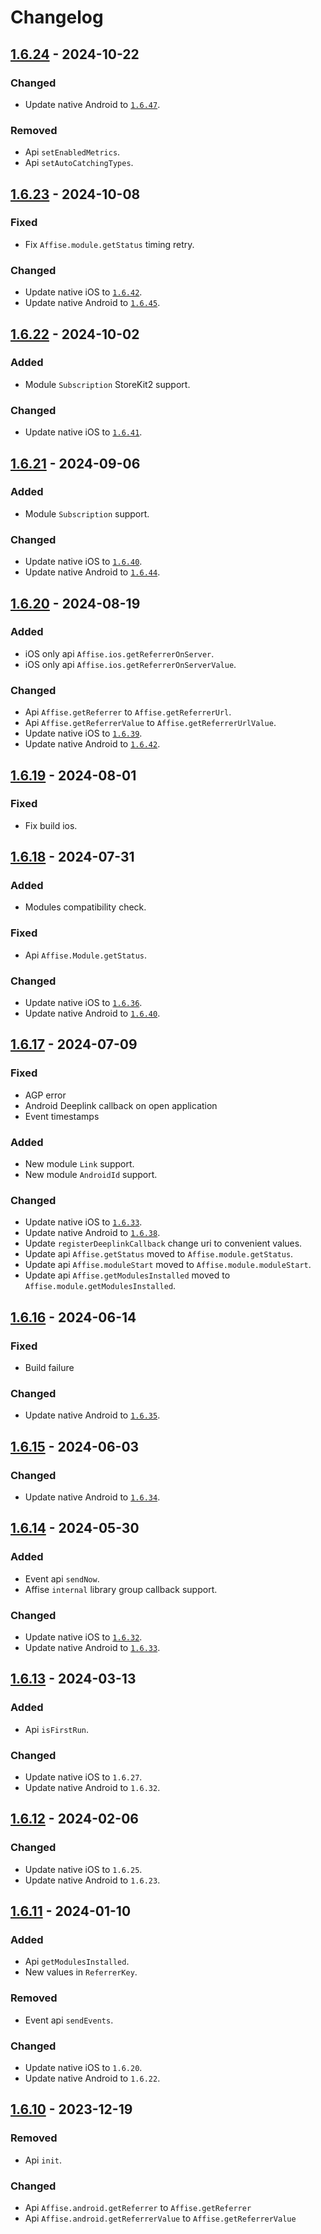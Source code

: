 # Changelog

## [1.6.24] - 2024-10-22

### Changed

- Update native Android to [`1.6.47`](https://github.com/affise/sdk-android/blob/v1.6.47/CHANGELOG.md).

### Removed

- Api `setEnabledMetrics`.
- Api `setAutoCatchingTypes`.

## [1.6.23] - 2024-10-08

### Fixed

- Fix `Affise.module.getStatus` timing retry.

### Changed

- Update native iOS to [`1.6.42`](https://github.com/affise/sdk-ios/blob/1.6.42/CHANGELOG.md).
- Update native Android to [`1.6.45`](https://github.com/affise/sdk-android/blob/v1.6.45/CHANGELOG.md).

## [1.6.22] - 2024-10-02

### Added

- Module `Subscription` StoreKit2 support.

### Changed

- Update native iOS to [`1.6.41`](https://github.com/affise/sdk-ios/blob/1.6.41/CHANGELOG.md).

## [1.6.21] - 2024-09-06

### Added

- Module `Subscription` support.

### Changed

- Update native iOS to [`1.6.40`](https://github.com/affise/sdk-ios/blob/1.6.40/CHANGELOG.md).
- Update native Android to [`1.6.44`](https://github.com/affise/sdk-android/blob/v1.6.44/CHANGELOG.md).

## [1.6.20] - 2024-08-19

### Added

- iOS only api `Affise.ios.getReferrerOnServer`.
- iOS only api `Affise.ios.getReferrerOnServerValue`.

### Changed

- Api `Affise.getReferrer` to `Affise.getReferrerUrl`.
- Api `Affise.getReferrerValue` to `Affise.getReferrerUrlValue`.
- Update native iOS to [`1.6.39`](https://github.com/affise/sdk-ios/blob/1.6.39/CHANGELOG.md).
- Update native Android to [`1.6.42`](https://github.com/affise/sdk-android/blob/v1.6.42/CHANGELOG.md).

## [1.6.19] - 2024-08-01

### Fixed

- Fix build ios.

## [1.6.18] - 2024-07-31

### Added

- Modules compatibility check.

### Fixed

- Api `Affise.Module.getStatus`.

### Changed

- Update native iOS to [`1.6.36`](https://github.com/affise/sdk-ios/blob/1.6.36/CHANGELOG.md).
- Update native Android to [`1.6.40`](https://github.com/affise/sdk-android/blob/v1.6.40/CHANGELOG.md).

## [1.6.17] - 2024-07-09

### Fixed

- AGP error
- Android Deeplink callback on open application
- Event timestamps

### Added

- New module `Link` support.
- New module `AndroidId` support.

### Changed

- Update native iOS to [`1.6.33`](https://github.com/affise/sdk-ios/blob/1.6.33/CHANGELOG.md).
- Update native Android to [`1.6.38`](https://github.com/affise/sdk-android/blob/v1.6.38/CHANGELOG.md).
- Update `registerDeeplinkCallback` change uri to convenient values.
- Update api `Affise.getStatus` moved to `Affise.module.getStatus`.
- Update api `Affise.moduleStart` moved to `Affise.module.moduleStart`.
- Update api `Affise.getModulesInstalled` moved to `Affise.module.getModulesInstalled`.

## [1.6.16] - 2024-06-14

### Fixed

- Build failure

### Changed

- Update native Android to [`1.6.35`](https://github.com/affise/sdk-android/blob/v1.6.35/CHANGELOG.md).

## [1.6.15] - 2024-06-03

### Changed

- Update native Android to [`1.6.34`](https://github.com/affise/sdk-android/blob/v1.6.34/CHANGELOG.md).

## [1.6.14] - 2024-05-30

### Added

- Event api `sendNow`.
- Affise `internal` library group callback support.

### Changed

- Update native iOS to [`1.6.32`](https://github.com/affise/sdk-ios/blob/1.6.32/CHANGELOG.md).
- Update native Android to [`1.6.33`](https://github.com/affise/sdk-android/blob/v1.6.33/CHANGELOG.md).

## [1.6.13] - 2024-03-13

### Added

- Api `isFirstRun`.

### Changed

- Update native iOS to `1.6.27`.
- Update native Android to `1.6.32`.

## [1.6.12] - 2024-02-06

### Changed

- Update native iOS to `1.6.25`.
- Update native Android to `1.6.23`.

## [1.6.11] - 2024-01-10

### Added

- Api `getModulesInstalled`.
- New values in `ReferrerKey`.

### Removed

- Event api `sendEvents`.

### Changed

- Update native iOS to `1.6.20`.
- Update native Android to `1.6.22`.

## [1.6.10] - 2023-12-19

### Removed

- Api `init`.

### Changed

- Api `Affise.android.getReferrer` to `Affise.getReferrer`
- Api `Affise.android.getReferrerValue` to  `Affise.getReferrerValue`
  
[1.6.24]: https://github.com/affise/flutter-sdk/compare/1.6.23...1.6.24
[1.6.23]: https://github.com/affise/flutter-sdk/compare/1.6.22...1.6.23
[1.6.22]: https://github.com/affise/flutter-sdk/compare/1.6.21...1.6.22
[1.6.21]: https://github.com/affise/flutter-sdk/compare/1.6.20...1.6.21
[1.6.20]: https://github.com/affise/flutter-sdk/compare/1.6.19...1.6.20
[1.6.19]: https://github.com/affise/flutter-sdk/compare/1.6.18...1.6.19
[1.6.18]: https://github.com/affise/flutter-sdk/compare/1.6.17...1.6.18
[1.6.17]: https://github.com/affise/flutter-sdk/compare/1.6.16...1.6.17
[1.6.16]: https://github.com/affise/flutter-sdk/compare/1.6.15...1.6.16
[1.6.15]: https://github.com/affise/flutter-sdk/compare/1.6.14...1.6.15
[1.6.14]: https://github.com/affise/flutter-sdk/compare/1.6.13...1.6.14
[1.6.13]: https://github.com/affise/flutter-sdk/compare/1.6.12...1.6.13
[1.6.12]: https://github.com/affise/flutter-sdk/compare/1.6.11...1.6.12
[1.6.11]: https://github.com/affise/flutter-sdk/compare/1.6.10...1.6.11
[1.6.10]: https://github.com/affise/flutter-sdk/compare/1.6.9...1.6.10

